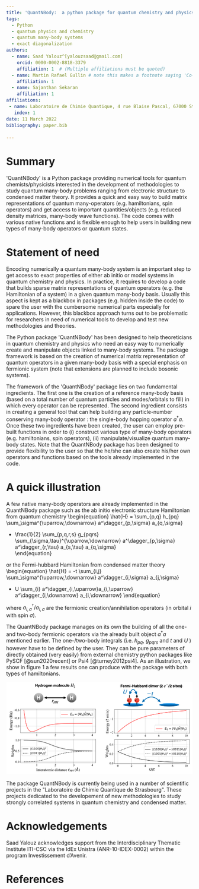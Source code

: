 ```yaml
---
title: 'QuantNBody:  a python package for quantum chemistry and physics to build and manipulate many-body operators and wave functions.'
tags:
  - Python
  - quantum physics and chemistry
  - quantum many-body systems
  - exact diagonalization
authors:
  - name: Saad Yalouz^[yalouzsaad@gmail.com]
    orcid: 0000-0002-8818-3379
    affiliation: 1  # (Multiple affiliations must be quoted)
  - name: Martin Rafael Gullin # note this makes a footnote saying 'Co-first author'
    affiliation: 1
  - name: Sajanthan Sekaran
    affiliation: 1
affiliations:
 - name: Laboratoire de Chimie Quantique, 4 rue Blaise Pascal, 67000 Strasbourg, France
   index: 1
date: 11 March 2022
bibliography: paper.bib
 
---
```


# Summary

'QuantNBody' is a Python package providing numerical tools for quantum chemists/physicists interested in the development of methodologies to study quantum many-body problems ranging from electronic structure to condensed matter theory. It provides a quick and easy way to build matrix representations of quantum many-operators (e.g. hamiltonians, spin operators) and get access to important quantities/objects (e.g. reduced density matrices, many-body wave functions). The code comes with various native functions and is flexible enough to help users in building new types of many-body operators or quantum states. 

# Statement of need
  
Encoding numerically a quantum many-body system is an important step to get access to exact properties 
of either ab initio or model systems in quantum chemistry and physics.
In practice, it requires to develop a code that builds sparse matrix representations of quantum
operators (e.g. the Hamiltonian of a system) in a given quantum many-body basis.
Usually this aspect is kept as a blackbox in packages (e.g. hidden
inside the code) to spare the user with the cumbersome numerical parts especially for applications.
However, this blackbox approach turns out to be problematic for researchers in need
of numerical tools to develop and test new methodologies and theories. 

The Python package 'QuantNBody' has been designed to help theoreticians in quantum chemistry and physics
who need an easy way to numerically create and manipulate objects linked to many-body systems.
The package framework is based on the creation of numerical matrix representation of quantum operators
in a given many-body basis with a special enphasis on fermionic system (note that extensions are
planned to include bosonic systems).  

The framework of the 'QuantNBody' package lies on two fundamental ingredients. The first one is the creation of a reference
many-body basis (based on a total number of quantum particles and modes/orbitals to fill) in which every operator
can be represented. The second ingredient consists in creating a general tool that can help building any particle-number
conserving many-body operator : the single-body hopping operator $a^\dagger a$.  Once these two ingredients
have been created, the user can employ pre-built functions in order to (i) construct various type of many-body
operators (e.g. hamiltonians, spin operators), (ii) manipulate/visualize quantum many-body states. Note that
the QuantNBody package has been designed to provide flexibility to the user so that the he/she can also create his/her
own operators and functions based on the tools already implemented in the code.

# A quick illustration

A few native many-body operators are already implemented in the QuantNBody package such as the ab initio
electronic structure Hamiltonian from quantum chemistry
\begin{equation} 
\hat{H} = \sum_{p,q} h_{pq} \sum_\sigma^{\uparrow,\downarrow} a^\dagger_{p,\sigma} a_{q,\sigma} 
+ \frac{1}{2} \sum_{p,q,r,s}  g_{pqrs} \sum_{\sigma,\tau}^{\uparrow,\downarrow} a^\dagger_{p,\sigma} a^\dagger_{r,\tau} a_{s,\tau} a_{q,\sigma}  
\end{equation}

or the Fermi-hubbard Hamiltonian from condensed matter theory
\begin{equation} 
\hat{H} = -t  \sum_{i,j} \sum_\sigma^{\uparrow,\downarrow} a^\dagger_{i,\sigma} a_{j,\sigma} 
+ U \sum_{i}  a^\dagger_{i,\uparrow}a_{i,\uparrow} a^\dagger_{i,\downarrow} a_{i,\downarrow}
\end{equation}

where $a^\dagger_{i,\sigma}/a_{i,\sigma}$ are the fermionic creation/annihilation operators (in orbital $i$ with spin $\sigma$).

The QuantNBody package manages on its own the building of all the one- and two-body fermionic operators via the already built object $a^\dagger a$ mentioned earlier. The one-/two-body integrals (i.e.  $h_{pq}$, $g_{pqrs}$  and $t$ and $U$ ) however have to be defined by the user. They can be pure parameters of directly obtained (very easily) from external chemistry python packages like PySCF [@sun2020recent] or Psi4 [@turney2012psi4]. As an illustration, we show in figure 1 a few results one can produce with the package with both types of hamiltonians.
 
![$H_2$ molecule and Fermi-Hubbard dimer. **Left column :** ground state energy and ground state decomposition in the many-body basis for the $H_2$ molecule dissociation in a minimal basis STO-3G. **Right column :** ground state energy and ground state decomposition in the many-body basis for the Fermi-Hubbard dimer as a function of $U$  (2 electrons on 2 sites and $t=1$). \label{fig:example}](figure.png)

The package QuantNBody is currently being used in a number of scientific projects in the "Laboratoire de Chimie Quantique de Strasbourg".
These projects dedicated to the developement of new methodologies to study strongly correlated systems in quantum chemistry and
condensed matter.
 
 
# Acknowledgements

Saad Yalouz acknowledges support from the Interdisciplinary Thematic Institute ITI-CSC
via the IdEx Unistra (ANR-10-IDEX-0002) within the program Investissement d’Avenir.

# References

